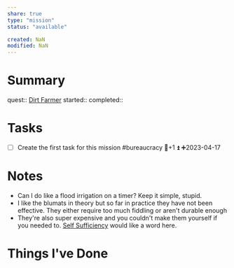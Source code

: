 ```yaml
---
share: true
type: "mission"
status: "available"

created: NaN 
modified: NaN
---
```

 
# Summary
quest:: [Dirt Farmer](./Dirt%20Farmer.md)
started:: 
completed::
# Tasks
- [ ] Create the first task for this mission #bureaucracy 🥄+1 ⏫ ➕2023-04-17
# Notes
- Can I do like a flood irrigation on a timer? Keep it simple, stupid.
- I like the blumats in theory but so far in practice they have not been effective.  They either require too much fiddling or aren't durable enough 
- They're also super expensive and you couldn't make them yourself if you needed to.  [Self Sufficiency](./07%20-%20Self%20Sufficiency.md) would like a word here.
# Things I've Done